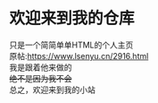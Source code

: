 # 欢迎来到我的仓库  
只是一个简简单单HTML的个人主页  
原帖:https://www.lsenyu.cn/2916.html  
我是跟着他来做的  
~~绝不是因为我不会~~  
总之，欢迎来到我的小站  

